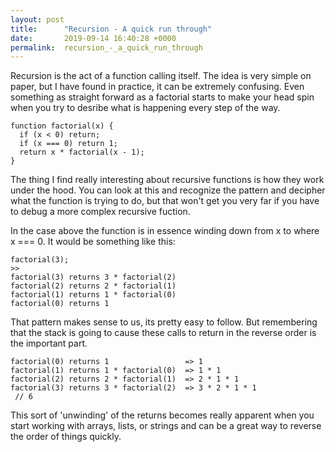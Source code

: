 ```yaml
---
layout: post
title:      "Recursion - A quick run through"
date:       2019-09-14 16:40:28 +0000
permalink:  recursion_-_a_quick_run_through
---
```



Recursion is the act of a function calling itself. The idea is very simple on paper, but I have found in practice, it can be extremely confusing.  Even something as straight forward as a factorial starts to make your head spin when you try to desribe what is happening every step of the way. 
```
function factorial(x) {
  if (x < 0) return;
  if (x === 0) return 1;
  return x * factorial(x - 1);
}
```
The thing I find really interesting about recursive functions is how they work under the hood. You can look at this and recognize the pattern and decipher what the function is trying to do, but that won't get you very far if you have to debug a more complex recursive fuction. 

In the case above the function is in essence winding down from x to where x === 0. It would be something like this:
```
factorial(3);
>>
factorial(3) returns 3 * factorial(2)
factorial(2) returns 2 * factorial(1)
factorial(1) returns 1 * factorial(0)
factorial(0) returns 1
```
That pattern makes sense to us, its pretty easy to follow. But remembering that the stack is going to cause these calls to return in the reverse order is the important part.

```
factorial(0) returns 1                 => 1
factorial(1) returns 1 * factorial(0)  => 1 * 1
factorial(2) returns 2 * factorial(1)  => 2 * 1 * 1
factorial(3) returns 3 * factorial(2)  => 3 * 2 * 1 * 1
 // 6
```

This sort of 'unwinding' of the returns becomes really apparent when you start working with arrays, lists, or strings and can be a great way to reverse the order of things quickly.  
